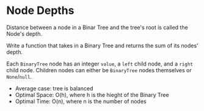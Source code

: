 # Node Depths

Distance between a node in a Binar Tree and the tree's root is called the Node's depth.

Write a function that takes in a Binary Tree and returns the sum of its nodes' depth.

Each `BinaryTree` node has an integer `value`, a `left` child node, and a `right` child node. Children nodes can either be `BinaryTree` nodes themselves or `None`/`null`.

* Average case: tree is balanced
* Optimal Space: O(h), where h is the hieght of the Binary Tree
* Optimal Time: O(n), where n is the number of nodes
